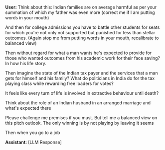**User:**
Think about this: Indian families are on average harmful as per your summation of which my father was even more (correct me if I am putting words in your mouth) 

And then for college admissions you have to battle other students for seats for which you're not only not supported but punished for less than stellar outcomes. (Again stop me from putting words in your mouth, recalibrate to balanced view)

Then without regard for what a man wants he's expected to provide for those who wanted outcomes from his academic work for their face saving? In how his life story. 

Then imagine the state of the Indian tax payer and the services that a man gets for himself and his family? What do politicians in India do for the tax playing class while rewarding free loaders for votes? 

It feels like every turn of life is involved in extractive behaviour until death? 

Think about the role of an Indian husband in an arranged marriage and what's expected there 

Please challenge me premises if you must. But tell me a balanced view on this pitch outlook. The only winning is by not playing by leaving it seems



Then when you go to a job 

**Assistant:**
[LLM Response]

